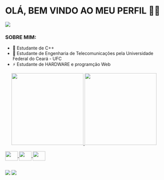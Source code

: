 

# OLÁ, BEM VINDO AO MEU PERFIL 👋🏼

![](https://uploads.jovemnerd.com.br/wp-content/uploads/Regular_Show_Season_6_Episode_181-Still-1200x544.jpg)

### SOBRE MIM:

- 👻 Estudante de C++ 
- 📡 Estudante de Engenharia de Telecomunicações pela Universidade Federal do Ceará - UFC 
- ⚡️ Estudante de HARDWARE e programção Web
 
<div align="center">
  <a href="https://github.com/fernaandopauloo">
  <img height="230em" src="https://github-readme-stats.vercel.app/api?username=fernaandopauloo&show_icons=true&theme=dark&include_all_commits=true&count_private=true"/>
  <img height="230em" src="https://github-readme-stats.vercel.app/api/top-langs/?username=fernaandopauloo&layout=compact&langs_count=1&theme=dark"/>
</div>
 
 
 </div>
<div style="display: inline_block"><br>
  <img align="center" alt="" height="30" width="40" src="https://cdn.jsdelivr.net/gh/devicons/devicon/icons/linux/linux-original.svg">
  <img align="center" alt="" height="30" width="40" src="https://cdn.jsdelivr.net/gh/devicons/devicon/icons/cplusplus/cplusplus-original.svg">
  <img align="center" alt="" height="30" width="40" src="https://cdn.jsdelivr.net/gh/devicons/devicon/icons/arduino/arduino-original.svg">
</div>


## 
 
 <div>
  
  <a href="https://instagram.com/fernaandopauloo" target="_blank"><img src="https://img.shields.io/badge/-Instagram-%23E4405F?style=for-the-badge&logo=instagram&logoColor=white" target="_blank"></a>
   <a href="https://steamcommunity.com/id/fernaandopauloo/" target="_blank"><img src="https://img.shields.io/badge/Steam-000000?style=for-the-badge&logo=steam&logoColor=white"></a>
  <div/> 

  
